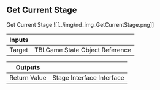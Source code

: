 ## Get Current Stage
Get Current Stage
![[../img/nd_img_GetCurrentStage.png]]

|Inputs||
|--|--|
| Target | TBLGame State Object Reference |

|Outputs||
|--|--|
| Return Value | Stage Interface Interface |

